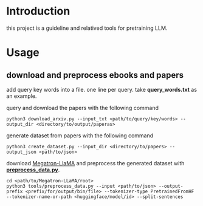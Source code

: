 # Introduction

this project is a guideline and relatived tools for pretraining LLM.

# Usage

## download and preprocess ebooks and papers

add query key words into a file. one line per query. take **query_words.txt** as an example.

query and download the papers with the following command

```shell
python3 download_arxiv.py --input_txt <path/to/query/key/words> --output_dir <directory/to/output/paperas>
```

generate dataset from papers with the following command

```shell
python3 create_dataset.py --input_dir <directory/to/papers> --output_json <path/to/json>
```

download [Megatron-LlaMA](https://github.com/alibaba/Megatron-LLaMA) and preprocess the generated dataset with [**preprocess_data.py**](https://github.com/alibaba/Megatron-LLaMA/blob/main/tools/preprocess_data.py).

```shell
cd <path/to/Megatron-LLaMA/root>
python3 tools/preprocess_data.py --input <path/to/json> --output-prefix <prefix/for/output/bin/file> --tokenizer-type PretrainedFromHF --tokenizer-name-or-path <huggingface/model/id> --split-sentences
```


